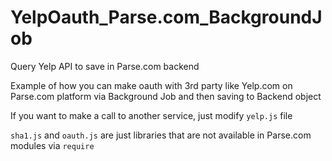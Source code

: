 # YelpOauth_Parse.com_BackgroundJob
Query Yelp API to save in Parse.com backend


Example of how you can make oauth with 3rd party like Yelp.com on Parse.com platform via Background Job and then saving to Backend object

If you want to make a call to another service, just modify `yelp.js` file

`sha1.js` and `oauth.js` are just libraries that are not available in Parse.com modules via `require`
